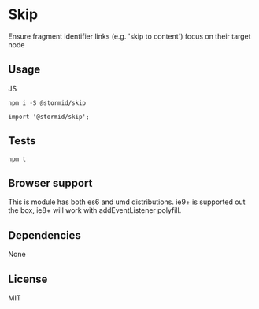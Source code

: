 # Skip

Ensure fragment identifier links (e.g. 'skip to content') focus on their target node

## Usage
JS
```
npm i -S @stormid/skip 
```
```
import '@stormid/skip';

```

## Tests
```
npm t
```  

## Browser support
This is module has both es6 and umd distributions. ie9+ is supported out the box, ie8+ will work with addEventListener polyfill.

## Dependencies
None

## License
MIT
